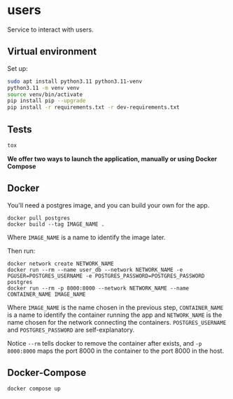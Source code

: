 # users

Service to interact with users.

## Virtual environment

Set up:

```bash
sudo apt install python3.11 python3.11-venv
python3.11 -m venv venv
source venv/bin/activate
pip install pip --upgrade
pip install -r requirements.txt -r dev-requirements.txt
```

## Tests

```bash
tox
```

**We offer two ways to launch the application, manually or using Docker Compose**

## Docker

You'll need a postgres image, and you can build your own for the app.

```
docker pull postgres
docker build --tag IMAGE_NAME .
```

Where `IMAGE_NAME` is a name to identify the image later.

Then run:

```
docker network create NETWORK_NAME
docker run --rm --name user_db --network NETWORK_NAME -e PGUSER=POSTGRES_USERNAME -e POSTGRES_PASSWORD=POSTGRES_PASSWORD
postgres
docker run --rm -p 8000:8000 --network NETWORK_NAME --name CONTAINER_NAME IMAGE_NAME
```

Where `IMAGE_NAME` is the name chosen in the previous step, `CONTAINER_NAME`
is a name to identify the container running the app and `NETWORK_NAME` is the name chosen
for the network connecting the containers. `POSTGRES_USERNAME` and `POSTGRES_PASSWORD`
are self-explanatory.

Notice `--rm` tells docker to remove the container after exists, and
`-p 8000:8000` maps the port 8000 in the container to the port 8000 in the host.

## Docker-Compose

```
docker compose up
```
